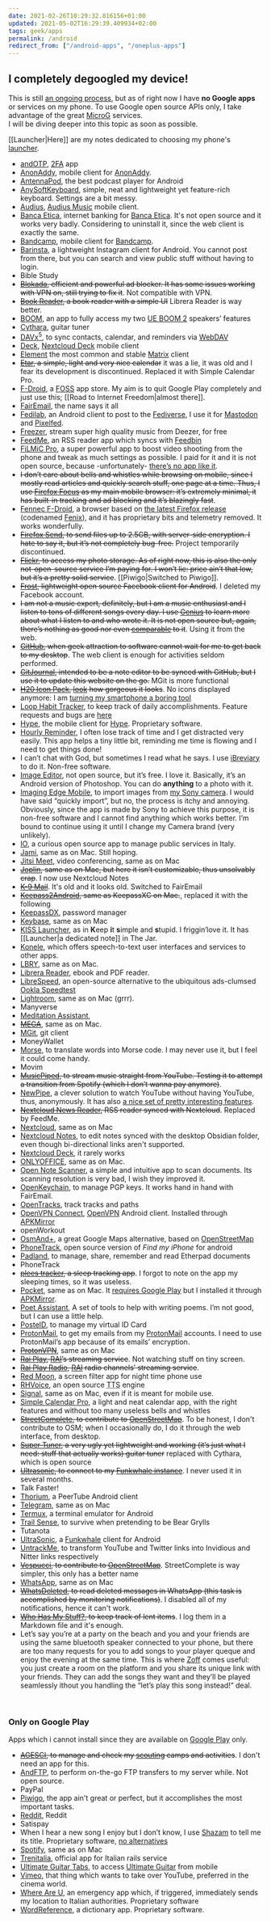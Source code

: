 ```yaml
---
date: 2021-02-26T10:29:32.816156+01:00
updated: 2021-05-02T16:29:39.409934+02:00
tags: geek/apps
permalink: /android
redirect_from: ["/android-apps", "/oneplus-apps"]
---
```

<div class="yellow box">
	<h2>I completely degoogled my device!</h2>
	This is still <u>an ongoing process</u>, but as of right now I have <b>no Google apps</b> or services on my phone. To use Google open source APIs only, I take advantage of the great <a href="https://microg.org"  target="_blank" title="MicroG">MicroG</a> services.<br>
	I will be diving deeper into this topic as soon as possible.
</div>

[[Launcher|Here]] are my notes dedicated to choosing my phone's [launcher](https://en.wikipedia.org/wiki/Comparison_of_desktop_application_launchers "“Launchers” on Wikipedia").

- [andOTP](https://github.com/andOTP/andOTP), [2FA](https://en.wikipedia.org/wiki/Multi-factor_authentication "Two Factor Autentication") app
- [AnonAddy](https://anonaddy.com "AnonAddy official website"), mobile client for [AnonAddy](https://anonaddy.com "AnonAddy official website").
- [AntennaPod](https://antennapod.org "AntennaPod"), the best podcast player for Android
- [AnySoftKeyboard](https://anysoftkeyboard.github.io "AnySoftKeyboard official website"), simple, neat and lightweight yet feature-rich keyboard. Settings are a bit messy.
- [Audius](https://audius.co "Audius Music official website"), [Audius Music](https://audius.co "Audius Music official website") mobile client.
- [Banca Etica](https://play.google.com/store/apps/details?id=it.bancaetica.bank "Banca Etica on Google Play"), internet banking for [Banca Etica](https://www.bancaetica.it "Banca Etica"). It's not open source and it works very badly. Considering to uninstall it, since the web client is exactly the same.
- [Bandcamp](https://bandcamp.com "Bandcamp"), mobile client for [Bandcamp](https://bandcamp.com "Bandcamp").
- [Barinsta](https://barinsta.austinhuang.me/en/latest/ "Barinsta official website"), a lightweight Instagram client for Android. You cannot post from there, but you can search and view public stuff without having to login.
- Bible Study
- ~~[Blokada](https://blokada.org/), efficient and powerful ad blocker. It has some issues working with VPN on, still trying to fix it~~. Not compatible with VPN.
- ~~[Book Reader](https://gitlab.com/axet/android-book-reader), a book reader with a simple UI~~ Librera Reader is way better.
- [BOOM](https://www.ultimateears.com/features/apps.html "Ultimate Ears apps"), an app to fully access my two [UE BOOM 2](https://www.ultimateears.com/en-us/wireless-speakers/boom-2.html) speakers’ features
- [Cythara](https://github.com/gstraube/cythara "Cythara"), guitar tuner
- [DAVx<sup>5</sup>](https://www.davx5.com/ "DAVx5 official website"), to sync contacts, calendar, and reminders via [WebDAV](https://en.wikipedia.org/wiki/WebDAV)
- [Deck](https://f-droid.org/en/packages/it.niedermann.nextcloud.deck "Deck on F-Droid"), [Nextcloud Deck](https://apps.nextcloud.com/apps/deck "Nextcloud Deck") mobile client
- [Element](https://element.io "Element") the most common and stable [Matrix](https://matrix.org "Matrix") client
- ~~[Etar](https://github.com/Etar-Group/Etar-Calendar), a simple, light and very nice calendar~~ it was a lie, it was old and I fear its development is discontinued. Replaced it with Simple Calendar Pro.
- [F-Droid](https://f-droid.org/ "F-Droid"), a [FOSS](https://en.wikipedia.org/wiki/Free_and_open-source_software "“FOSS on Wikipedia”") app store. My aim is to quit Google Play completely and just use this; [[Road to Internet Freedom|almost there]].
- [FairEmail](https://email.faircode.eu/ "FairEmail"), the name says it all
- [Fedilab](https://fedilab.app/ "Fedilab"), an Android client to post to the [Fediverse](https://en.wikipedia.org/wiki/Fediverse), I use it for [Mastodon](https://joinmastodon.org/) and [Pixelfed](https://pixelfed.org/).
- [Freezer](https://freezer.life "Freezer"), stream super high quality music from Deezer, for free
- [FeedMe](https://play.google.com/store/apps/details?id=com.seazon.feedme "FeedMe on Google Play Store"), an RSS reader app which syncs with [Feedbin](https://feedbin.com "Feedbin")
- [FiLMiC Pro](https://www.filmicpro.com/ "FiLmiC Pro"), a super powerful app to boost video shooting from the phone and tweak as much settings as possible. I paid for it and it is not open source, because -unfortunately- [there’s no app like it](https://alternativeto.net/software/filmic-pro/?license=opensource).
- ~~I don’t care about bells and whistles while browsing on mobile, since I mostly read articles and quickly search stuff, one page at a time. Thus, I use [Firefox Focus](https://support.mozilla.org/en-US/kb/focus) as my main mobile browser: it’s extremely minimal, it has built-in tracking and ad blocking and it’s blazingly fast~~.
- [Fennec F-Droid](https://f-droid.org/en/packages/org.mozilla.fennec_fdroid/ "Fennec on F-Droid"), a browser based on [the latest Firefox release](https://github.com/mozilla-mobile/fenix "Fenix on GitHub") (codenamed [Fenix](https://github.com/mozilla-mobile/fenix "Fenix on GitHub")), and it has proprietary bits and telemetry removed. It works wonderfully.
- ~~[Firefox Send](https://send.firefox.com/), to send files up to 2.5GB, with server-side encryption. I hate to say it, but it’s not completely bug-free.~~ Project temporarily discontinued.
- ~~[Flickr](https://play.google.com/store/apps/details?id=com.flickr.android "Flickr on Google Play"), to access my photo storage. As of right now, this is also the only not-open-source service I’m paying for. I won’t lie: price ain’t that low, but it’s a pretty solid service~~. [[Piwigo|Switched to Piwigo]].
- ~~[Frost](https://f-droid.org/en/packages/com.pitchedapps.frost/ "Frost on F-Droid"), lightweight open source Facebook client for Android~~. I deleted my Facebook account.
- ~~I am not a music expert, definitely, but I am a music enthusiast and I listen to tons of different songs every day. I use [Genius](https://genius.com/ "Genius official website") to learn more about what I listen to and who wrote it. It is not open source but, again, there’s nothing as good nor even [comparable](https://alternativeto.net/software/rap-genius/?license=opensource) to it~~. Using it from the web.
- ~~[GitHub](https://play.google.com/store/apps/details?id=com.github.android "GitHub on Google Play"), when geek attraction to software cannot wait for me to get back to my desktop~~. The web client is enough for activities seldom performed.
- ~~[GitJournal](https://gitjournal.io/ "GitJournal official website"), intended to be a note editor to be synced with GitHub, but I use it to update this website on the go.~~ MGit is more functional
- ~~[H20 Icon Pack](https://play.google.com/store/apps/details?id=com.marcotls.icons.h2o.free), [look](/images/iconpack.jpg) how gorgeous it looks~~. No icons displayed anymore: I am [turning my smartphone a boring tool](https://maximevaillancourt.com/blog/turning-my-smartphone-into-a-boring-tool "an article by Maxime Vaillancourt")
- [Loop Habit Tracker](https://loophabits.org "Loop Habit Tracker"), to keep track of daily accomplishments. Feature requests and bugs are [here](/bugs#loop-habit-tracker "Loop Habit Tracker Bugs and Feature requests")
- [Hype](https://play.google.com/store/apps/details?id=it.hype.app&hl=it "Hype app on Google Play"), the mobile client for [Hype](https://www.hype.it/ "Hype official website"). Proprietary software.
- [Hourly Reminder](https://f-droid.org/en/packages/com.github.axet.hourlyreminder/ "Hourly Reminder on F-Droid"), I often lose track of time and I get distracted very easily. This app helps a tiny little bit, reminding me time is flowing and I need to get things done!
- I can’t chat with God, but sometimes I read what he says. I use [iBreviary](https://www.ibreviary.org/ "iBreviary official website") to do it. Non-free software.
- [Image Editor](https://play.google.com/store/apps/details?id=com.pcvirt.ImageEditor "Image Editor on Google Play"), not open source, but it’s free. I love it. Basically, it’s an Android version of Photoshop. You can do **anything** to a photo with it.
- [Imaging Edge Mobile](https://support.d-imaging.sony.co.jp/app/iemobile/), to import images from [my Sony camera](https://www.sony.com/electronics/interchangeable-lens-cameras/ilce-6500-body-kit). I would have said “quickly import”, but no, the process is itchy and annoying. Obviously, since the app is made by Sony to achieve this purpose, it is non-free software and I cannot find anything which works better. I’m bound to continue using it until I change my Camera brand (very unlikely).
- [IO](https://io.italia.it/ "IO official website"), a curious open source app to manage public services in Italy.
- [Jami](https://jami.net/download-jami-android/ "Jami Android page on Jami's website"), same as on Mac. Still hoping.
- [Jitsi Meet](https://jitsi.org/#download), video conferencing, same as on Mac
- ~~[Joplin](https://play.google.com/store/apps/details?id=net.cozic.joplin "Joplin on Google Play"), same as on Mac, but here it isn’t customizable, thus unsolvably crap~~. I now use Nextcloud Notes
- ~~[K-9 Mail](https://k9mail.app/ "K-9 Mail official website")~~. It's old and it looks old. Switched to FairEmail
- ~~[Keepass2Android](https://github.com/PhilippC/keepass2android), same as KeepassXC on Mac.~~, replaced it with the following
- [KeepassDX](https://www.keepassdx.com/ "KeepassDX official website"), password manager
- [Keybase](https://keybase.io/download "Keybase official website"), same as on Mac
- [KISS Launcher](https://kisslauncher.com/ "KISS launcher official website"), as in **K**eep **i**t **s**imple and **s**tupid. I friggin’love it. It has [[Launcher|a dedicated note]] in The Jar.
- [Konele](https://kaljurand.github.io/K6nele/ "Konele official website"), which offers speech-to-text user interfaces and services to other apps.
- [LBRY](https://github.com/lbryio/lbry-android), same as on Mac.
- [Librera Reader](https://librera.mobi/), ebook and PDF reader.
- [LibreSpeed](https://librespeed.org/), an open-source alternative to the ubiquitous ads-clumsed [Ookla Speedtest](https://www.speedtest.net/)
- [Lightroom](https://play.google.com/store/apps/details?id=com.adobe.lrmobile), same as on Mac (grrr).
- Manyverse
- [Meditation Assistant](https://gitlab.com/tslocum/meditationassistant),
- ~~[MEGA](https://github.com/meganz/android)~~, same as on Mac.
- [MGit](https://manichord.com/projects/mgit.html), git client
- MoneyWallet
- [Morse](https://github.com/Crazy-Marvin/Morse), to translate words into Morse code. I may never use it, but I feel it could come handy.
- Movim
- ~~[MusicPiped](https://github.com/deep-gaurav/MusicPiped), to stream music straight from YouTube. Testing it to attempt a transition from Spotify (which I don’t wanna pay anymore)~~.
- [NewPipe](https://newpipe.schabi.org/), a clever solution to watch YouTube without having YouTube, thus, anonymously. It has also [a nice set of pretty interesting features](https://github.com/TeamNewPipe/NewPipe#features).
- ~~[Nextcloud News Reader](https://github.com/nextcloud/news-android), RSS reader synced with Nextcloud~~. Replaced by FeedMe.
- [Nextcloud](https://nextcloud.com/install/#tab-mobile), same as on Mac
- [Nextcloud Notes](https://f-droid.org/en/packages/it.niedermann.owncloud.notes/ "Nextcloud Notes on F-Droid"), to edit notes synced with the desktop Obsidian folder, even though bi-directional links aren't supported.
- [Nextcloud Deck](https://f-droid.org/en/packages/it.niedermann.nextcloud.deck/ "Nextcloud Deck on F-Droid"), it rarely works
- [ONLYOFFICE](https://www.onlyoffice.com/office-for-android.aspx), same as on Mac.
- [Open Note Scanner](https://github.com/ctodobom/OpenNoteScanner "Open Note Scanner GitHub repository: source code"), a simple and intuitive app to scan documents. Its scanning resolution is very bad, I wish they improved it.
- [OpenKeychain](https://www.openkeychain.org/ "OpenKeychain official website"), to manage PGP keys. It works hand in hand with FairEmail.
- [OpenTracks](https://f-droid.org/en/packages/de.dennisguse.opentracks/), track tracks and paths
- [OpenVPN Connect](https://play.google.com/store/apps/details?id=net.openvpn.openvpn "OpenVPN Connect"), [OpenVPN](https://openvpn.net/ "OpenVPN") Android client. Installed through [APKMirror](https://www.apkmirror.com/apk/openvpn/openvpn-connect/ "OpenVPN Connect on APKMirror")
- openWorkout
- [OsmAnd+](https://osmand.net/ "OsmAnd"), a great Google Maps alternative, based on [OpenStreetMap](https://www.openstreetmap.org "OpenStreetMap")
- [PhoneTrack](https://f-droid.org/en/packages/net.eneiluj.nextcloud.phonetrack/), open source version of *Find my iPhone* for android
- [Padland](https://github.com/mikifus/padland), to manage, share, remember and read Etherpad documents
- PhoneTrack
- ~~[plees tracker](https://vmiklos.hu/plees-tracker/), a sleep tracking app~~. I forgot to note on the app my sleeping times, so it was useless.
- [Pocket](https://play.google.com/store/apps/details?id=com.ideashower.readitlater.pro), same as on Mac. It [requires Google Play](#only-on-google-play) but I installed it through [APKMirror](https://www.apkmirror.com/apk/read-it-later/pocket/ "Pocket on APKMirror").
- [Poet Assistant](https://f-droid.org/en/packages/ca.rmen.android.poetassistant/), A set of tools to help with writing poems. I’m not good, but I can use a little help.
- [PosteID](https://posteid.poste.it/ "Poste ID"), to manage my virtual ID Card
- [ProtonMail](https://protonapps.com "ProtonMail Apps"), to get my emails from my [ProtonMail](https://protonmail.com "ProtonMail") accounts. I need to use ProtonMail’s app because of its emails’ encryption.
- ~~[ProtonVPN](https://protonvpn.com/ "ProtonVPN")~~, same as on Mac
- ~~[Rai Play](https://play.google.com/store/apps/details?id=it.rainet), [RAI](https://www.rai.it/ "RAI")’s streaming service~~. Not watching stuff on tiny screen.
- ~~[Rai Play Radio](https://play.google.com/store/apps/details?id=it.rainet), [RAI](https://www.rai.it/ "RAI") radio channels’ streaming service~~.
- [Red Moon](https://github.com/LibreShift/red-moon), a screen filter app for night time phone use
- [RHVoice](https://f-droid.org/en/packages/com.github.olga_yakovleva.rhvoice.android/ "RHVoice on F-Droid"), an open source <abbr title="Text To Speech">TTS</abbr> engine
- [Signal](https://signal.org/install/ "Signal"), same as on Mac, even if it is meant for mobile use.
- [Simple Calendar Pro](https://www.simplemobiletools.com/calendar/), a light and neat calendar app, with the right features and without too many useless bells and whistles
- ~~[StreetComplete](https://github.com/westnordost/StreetComplete), to contribute to [OpenStreetMap](https://openstreetmap.org)~~. To be honest, I don't contribute to OSM; when I occasionally do, I do it through the web interface, from desktop.
- ~~[Super Tuner](https://play.google.com/store/apps/details?id=com.music.supertuner), a very ugly yet lightweight and working (it’s just what I need: stuff that actually works) guitar tuner~~ replaced with Cythara, which is open source
- ~~[Ultrasonic](https://ultrasonic.github.io/), to connect to my [Funkwhale instance](https://open.audio/xplosionmind)~~. I never used it in several months.
- Talk Faster!
- [Thorium](https://github.com/sschueller/peertube-android), a PeerTube Android client
- [Telegram](https://telegram.org/dl/android "Telegram for Android"), same as on Mac
- [Termux](https://termux.com/ "Termux"), a terminal emulator for Android
- [Trail Sense](https://f-droid.org/en/packages/com.kylecorry.trail_sense/), to survive when pretending to be Bear Grylls
- Tutanota
- [UltraSonic](https://www.f-droid.org/en/packages/org.moire.ultrasonic/ "UltraSonic on F-Droid"), a [Funkwhale](https://funkwhale.audio/ "Funkwhale") client for Android
- [UntrackMe](https://fedilab.app/wiki/untrackme/), to transform YouTube and Twitter links into Invidious and Nitter links respectively
- ~~[Vespucci](https://f-droid.org/packages/de.blau.android/), to contribute to [OpenStreetMap](https://openstreetmap.org)~~. StreetComplete is way simpler, this only has a better name
- [WhatsApp](https://www.whatsapp.com/android "WhatsApp"), same as on Mac
- ~~[WhatsDeleted](https://github.com/4nubhav/WhatsDeleted), to read deleted messages in WhatsApp (this task is accomplished by monitoring notifications)~~. I disabled all of my notifications, hence it can't work.
- ~~[Who Has My Stuff?](https://f-droid.org/packages/de.freewarepoint.whohasmystuff/ "Who Has My Stuff? on F-Droid"), to keep track of lent items~~. I log them in a Markdown file and it's enough.
- Let’s say you’re at a party on the beach and you and your friends are using the same bluetooth speaker connected to your phone, but there are too many requests for you to add songs to your player queque and enjoy the evening at the same time. This is where [Zoff](https://zoff.me/ "Zoff") comes useful: you just create a room on the platform and you share its unique link with your friends. They can add the songs they want and they’ll be played seamlessly ithout you handling the “let’s play this song instead!” deal.

<br>

### Only on Google Play

Apps which i cannot install since they are available on [Google Play](https://play.google.com "Google Play") only.

- ~~[AGESCI](https://play.google.com/store/apps/details?id=com.devextreme.Agesci.App.Mobile), to manage and check my [scouting](/stuff#scouting) camps and activities~~. I don't need an app for this.
- [AndFTP](https://www.lysesoft.com/products/andftp/ "AndFTP official website"), to perform on-the-go FTP transfers to my server while. Not open source.
- PayPal
- [Piwigo](https://f-droid.org/en/packages/org.piwigo.android/ "Piwigo on F-Droid"), the app ain't great or perfect, but it accomplishes the most important tasks.
- [Reddit](https://play.google.com/store/apps/details?id=com.reddit.frontpage), Reddit
- Satispay
- When I hear a new song I enjoy but I don’t know, I use [Shazam](https://www.shazam.com/) to tell me its title. Proprietary software, [no alternatives](https://alternativeto.net/software/shazam/?license=opensource)
- [Spotify](https://play.google.com/store/apps/details?id=com.spotify.music "Spotify for Android"), same as on Mac
- [Trenitalia](https://www.trenitalia.com/content/tcom/it/informazioni/acquista_con_smartphoneetablet.html "Trenitalia mobile"), official app for Italian rails service
- [Ultimate Guitar Tabs](https://play.google.com/store/apps/details?id=com.ultimateguitar.tabs), to access [Ultimate Guitar](https://ultimate-guitar.com) from mobile
- [Vimeo](https://play.google.com/store/apps/details?id=com.vimeo.android.videoapp "Vimeo on Google Play"), that thing which wants to take over YouTube, preferred in the cinema world.
- [Where Are U](https://play.google.com/store/apps/details?id=it.Beta80Group.whereareu), an emergency app which, if triggered, immediately sends my location to Italian authorities. Proprietary software
- [WordReference](https://play.google.com/store/apps/details?id=com.wordreference "WordReference on Play Store"), a dictionary app. Proprietary software.